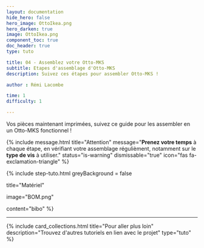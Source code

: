 ```yaml
---
layout: documentation
hide_hero: false
hero_image: OttoIkea.png
hero_darken: true
image: OttoIkea.png
component_toc: true
doc_header: true
type: tuto

title: 04 - Assemblez votre Otto-MKS
subtitle: Etapes d'assemblage d'Otto-MKS
description: Suivez ces étapes pour assembler Otto-MKS !

author : Rémi Lacombe

time: 1
difficulty: 1

---
```

Vos pièces maintenant imprimées, suivez ce guide pour les assembler en un Otto-MKS fonctionnel !

{% include message.html title="Attention" message="**Prenez votre temps** à chaque étape, en vérifiant votre assemblage régulièment, notamment sur le **type de vis** à utiliser." status="is-warning" dismissable="true" icon="fas fa-exclamation-triangle" %}

{% include step-tuto.html 
greyBackground = false

title="Matériel"

image="BOM.png"

content="bibo" %}

---

{%
  include card_collections.html
  title="Pour aller plus loin"
  description="Trouvez d'autres tutoriels en lien avec le projet"
  type="tuto"
%}